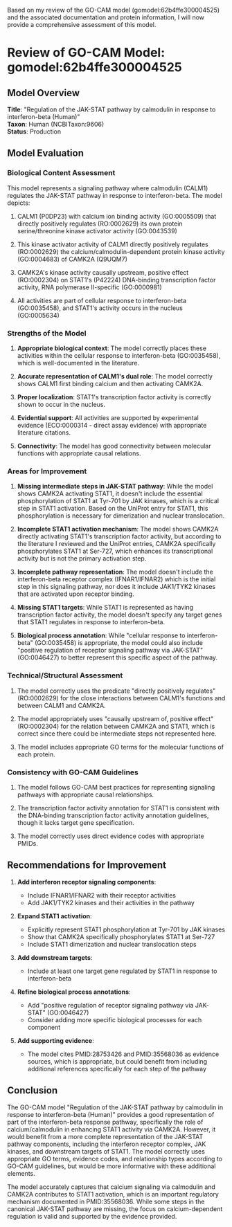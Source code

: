 Based on my review of the GO-CAM model (gomodel:62b4ffe300004525) and the associated documentation and protein information, I will now provide a comprehensive assessment of this model.

# Review of GO-CAM Model: gomodel:62b4ffe300004525

## Model Overview
**Title**: "Regulation of the JAK-STAT pathway by calmodulin in response to interferon-beta (Human)"  
**Taxon**: Human (NCBITaxon:9606)  
**Status**: Production

## Model Evaluation

### Biological Content Assessment

This model represents a signaling pathway where calmodulin (CALM1) regulates the JAK-STAT pathway in response to interferon-beta. The model depicts:

1. CALM1 (P0DP23) with calcium ion binding activity (GO:0005509) that directly positively regulates (RO:0002629) its own protein serine/threonine kinase activator activity (GO:0043539)

2. This kinase activator activity of CALM1 directly positively regulates (RO:0002629) the calcium/calmodulin-dependent protein kinase activity (GO:0004683) of CAMK2A (Q9UQM7)

3. CAMK2A's kinase activity causally upstream, positive effect (RO:0002304) on STAT1's (P42224) DNA-binding transcription factor activity, RNA polymerase II-specific (GO:0000981)

4. All activities are part of cellular response to interferon-beta (GO:0035458), and STAT1's activity occurs in the nucleus (GO:0005634)

### Strengths of the Model

1. **Appropriate biological context**: The model correctly places these activities within the cellular response to interferon-beta (GO:0035458), which is well-documented in the literature.

2. **Accurate representation of CALM1's dual role**: The model correctly shows CALM1 first binding calcium and then activating CAMK2A.

3. **Proper localization**: STAT1's transcription factor activity is correctly shown to occur in the nucleus.

4. **Evidential support**: All activities are supported by experimental evidence (ECO:0000314 - direct assay evidence) with appropriate literature citations.

5. **Connectivity**: The model has good connectivity between molecular functions with appropriate causal relations.

### Areas for Improvement

1. **Missing intermediate steps in JAK-STAT pathway**: While the model shows CAMK2A activating STAT1, it doesn't include the essential phosphorylation of STAT1 at Tyr-701 by JAK kinases, which is a critical step in STAT1 activation. Based on the UniProt entry for STAT1, this phosphorylation is necessary for dimerization and nuclear translocation.

2. **Incomplete STAT1 activation mechanism**: The model shows CAMK2A directly activating STAT1's transcription factor activity, but according to the literature I reviewed and the UniProt entries, CAMK2A specifically phosphorylates STAT1 at Ser-727, which enhances its transcriptional activity but is not the primary activation step.

3. **Incomplete pathway representation**: The model doesn't include the interferon-beta receptor complex (IFNAR1/IFNAR2) which is the initial step in this signaling pathway, nor does it include JAK1/TYK2 kinases that are activated upon receptor binding.

4. **Missing STAT1 targets**: While STAT1 is represented as having transcription factor activity, the model doesn't specify any target genes that STAT1 regulates in response to interferon-beta.

5. **Biological process annotation**: While "cellular response to interferon-beta" (GO:0035458) is appropriate, the model could also include "positive regulation of receptor signaling pathway via JAK-STAT" (GO:0046427) to better represent this specific aspect of the pathway.

### Technical/Structural Assessment

1. The model correctly uses the predicate "directly positively regulates" (RO:0002629) for the close interactions between CALM1's functions and between CALM1 and CAMK2A.

2. The model appropriately uses "causally upstream of, positive effect" (RO:0002304) for the relation between CAMK2A and STAT1, which is correct since there could be intermediate steps not represented here.

3. The model includes appropriate GO terms for the molecular functions of each protein.

### Consistency with GO-CAM Guidelines

1. The model follows GO-CAM best practices for representing signaling pathways with appropriate causal relationships.

2. The transcription factor activity annotation for STAT1 is consistent with the DNA-binding transcription factor activity annotation guidelines, though it lacks target gene specification.

3. The model correctly uses direct evidence codes with appropriate PMIDs.

## Recommendations for Improvement

1. **Add interferon receptor signaling components**:
   - Include IFNAR1/IFNAR2 with their receptor activities
   - Add JAK1/TYK2 kinases and their activities in the pathway

2. **Expand STAT1 activation**:
   - Explicitly represent STAT1 phosphorylation at Tyr-701 by JAK kinases
   - Show that CAMK2A specifically phosphorylates STAT1 at Ser-727
   - Include STAT1 dimerization and nuclear translocation steps

3. **Add downstream targets**:
   - Include at least one target gene regulated by STAT1 in response to interferon-beta

4. **Refine biological process annotations**:
   - Add "positive regulation of receptor signaling pathway via JAK-STAT" (GO:0046427)
   - Consider adding more specific biological processes for each component

5. **Add supporting evidence**:
   - The model cites PMID:28753426 and PMID:35568036 as evidence sources, which is appropriate, but could benefit from including additional references specifically for each step of the pathway

## Conclusion

The GO-CAM model "Regulation of the JAK-STAT pathway by calmodulin in response to interferon-beta (Human)" provides a good representation of part of the interferon-beta response pathway, specifically the role of calcium/calmodulin in enhancing STAT1 activity via CAMK2A. However, it would benefit from a more complete representation of the JAK-STAT pathway components, including the interferon receptor complex, JAK kinases, and downstream targets of STAT1. The model correctly uses appropriate GO terms, evidence codes, and relationship types according to GO-CAM guidelines, but would be more informative with these additional elements.

The model accurately captures that calcium signaling via calmodulin and CAMK2A contributes to STAT1 activation, which is an important regulatory mechanism documented in PMID:35568036. While some steps in the canonical JAK-STAT pathway are missing, the focus on calcium-dependent regulation is valid and supported by the evidence provided.